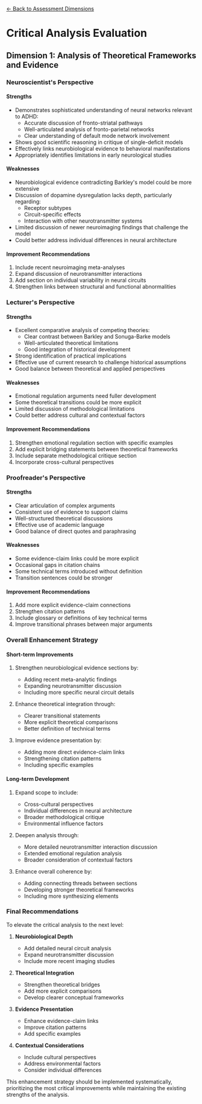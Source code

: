 [← Back to Assessment Dimensions](0-assessment-dimensions.md)

# Critical Analysis Evaluation
## Dimension 1: Analysis of Theoretical Frameworks and Evidence

### Neuroscientist's Perspective

#### Strengths
- Demonstrates sophisticated understanding of neural networks relevant to ADHD:
  - Accurate discussion of fronto-striatal pathways
  - Well-articulated analysis of fronto-parietal networks
  - Clear understanding of default mode network involvement
- Shows good scientific reasoning in critique of single-deficit models
- Effectively links neurobiological evidence to behavioral manifestations
- Appropriately identifies limitations in early neurological studies

#### Weaknesses
- Neurobiological evidence contradicting Barkley's model could be more extensive
- Discussion of dopamine dysregulation lacks depth, particularly regarding:
  - Receptor subtypes
  - Circuit-specific effects
  - Interaction with other neurotransmitter systems
- Limited discussion of newer neuroimaging findings that challenge the model
- Could better address individual differences in neural architecture

#### Improvement Recommendations
1. Include recent neuroimaging meta-analyses
2. Expand discussion of neurotransmitter interactions
3. Add section on individual variability in neural circuits
4. Strengthen links between structural and functional abnormalities

### Lecturer's Perspective

#### Strengths
- Excellent comparative analysis of competing theories:
  - Clear contrast between Barkley and Sonuga-Barke models
  - Well-articulated theoretical limitations
  - Good integration of historical development
- Strong identification of practical implications
- Effective use of current research to challenge historical assumptions
- Good balance between theoretical and applied perspectives

#### Weaknesses
- Emotional regulation arguments need fuller development
- Some theoretical transitions could be more explicit
- Limited discussion of methodological limitations
- Could better address cultural and contextual factors

#### Improvement Recommendations
1. Strengthen emotional regulation section with specific examples
2. Add explicit bridging statements between theoretical frameworks
3. Include separate methodological critique section
4. Incorporate cross-cultural perspectives

### Proofreader's Perspective

#### Strengths
- Clear articulation of complex arguments
- Consistent use of evidence to support claims
- Well-structured theoretical discussions
- Effective use of academic language
- Good balance of direct quotes and paraphrasing

#### Weaknesses
- Some evidence-claim links could be more explicit
- Occasional gaps in citation chains
- Some technical terms introduced without definition
- Transition sentences could be stronger

#### Improvement Recommendations
1. Add more explicit evidence-claim connections
2. Strengthen citation patterns
3. Include glossary or definitions of key technical terms
4. Improve transitional phrases between major arguments

### Overall Enhancement Strategy

#### Short-term Improvements
1. Strengthen neurobiological evidence sections by:
   - Adding recent meta-analytic findings
   - Expanding neurotransmitter discussion
   - Including more specific neural circuit details

2. Enhance theoretical integration through:
   - Clearer transitional statements
   - More explicit theoretical comparisons
   - Better definition of technical terms

3. Improve evidence presentation by:
   - Adding more direct evidence-claim links
   - Strengthening citation patterns
   - Including specific examples

#### Long-term Development
1. Expand scope to include:
   - Cross-cultural perspectives
   - Individual differences in neural architecture
   - Broader methodological critique
   - Environmental influence factors

2. Deepen analysis through:
   - More detailed neurotransmitter interaction discussion
   - Extended emotional regulation analysis
   - Broader consideration of contextual factors

3. Enhance overall coherence by:
   - Adding connecting threads between sections
   - Developing stronger theoretical frameworks
   - Including more synthesizing elements

### Final Recommendations

To elevate the critical analysis to the next level:

1. **Neurobiological Depth**
   - Add detailed neural circuit analysis
   - Expand neurotransmitter discussion
   - Include more recent imaging studies

2. **Theoretical Integration**
   - Strengthen theoretical bridges
   - Add more explicit comparisons
   - Develop clearer conceptual frameworks

3. **Evidence Presentation**
   - Enhance evidence-claim links
   - Improve citation patterns
   - Add specific examples

4. **Contextual Considerations**
   - Include cultural perspectives
   - Address environmental factors
   - Consider individual differences

This enhancement strategy should be implemented systematically, prioritizing the most critical improvements while maintaining the existing strengths of the analysis.
